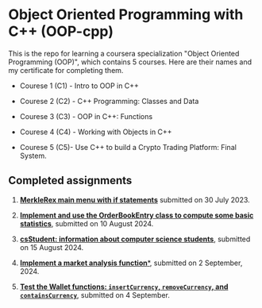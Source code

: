 # Object Oriented Programming with C++ (OOP-cpp)

This is the repo for learning a coursera specialization "Object Oriented Programming (OOP)", which contains 5 courses. Here are their names and my certificate for completing them.

- Courese 1 (C1) - Intro to OOP in C++

- Courese 2 (C2) - C++ Programming: Classes and Data

- Courese 3 (C3) - OOP in C++: Functions

- Courese 4 (C4) - Working with Objects in C++

- Courese 5 (C5)- Use C++ to build a Crypto Trading Platform: Final System.

## Completed assignments

1. **[MerkleRex main menu with if statements](https://github.com/jayenliao/OOP-cpp/blob/main/C1M1/assignment_c1m1_jc-liao.mp4)** submitted on 30 July 2023.

2. **[Implement and use the OrderBookEntry class to compute some basic statistics](https://github.com/jayenliao/OOP-cpp/tree/main/C2M1/assignment)**, submitted on 10 August 2024.

3. [**csStudent: information about computer science students**](https://github.com/jayenliao/OOP-cpp/tree/main/C3M1/assignment), submitted on 15 August 2024.

4. [**Implement a market analysis function***](https://github.com/jayenliao/OOP-cpp/tree/main/C4M1#readme), submitted on 2 September, 2024.

5. [**Test the Wallet functions: `insertCurrency`, `removeCurrency`, and `containsCurrency`**](https://github.com/jayenliao/OOP-cpp/tree/main/C5/assignment#readme), submitted on 4 September.
